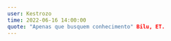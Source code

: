 ```yaml
---
user: Kestrozo
time: 2022-06-16 14:00:00
quote: "Apenas que busquem conhecimento" Bilu, ET.
---
```


